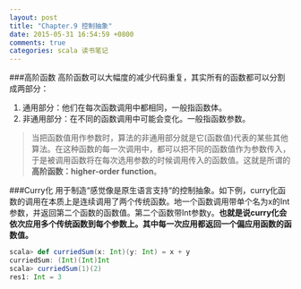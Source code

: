 ```yaml
---
layout: post
title: "Chapter.9 控制抽象"
date: 2015-05-31 16:54:59 +0800
comments: true
categories: scala 读书笔记
---
```


###高阶函数
高阶函数可以大幅度的减少代码重复，其实所有的函数都可以分割成两部分：

1. 通用部分：他们在每次函数调用中都相同，一般指函数体。
2. 非通用部分：在不同的函数调用中可能会变化。一般指函数参数。

> 当把函数值用作参数时，算法的非通用部分就是它(函数值)代表的某些其他算法。在这种函数的每一次调用中，都可以把不同的函数值作为参数传入，于是被调用函数将在每次选用参数的时候调用传入的函数值。这就是所谓的**高阶函数：higher-order function**。

###Curry化
用于制造“感觉像是原生语言支持“的控制抽象。如下例，curry化函数的调用在本质上是连续调用了两个传统函数。地一个函数调用带单个名为x的Int参数，并返回第二个函数的函数值。第二个函数带Int参数y。**也就是说curry化会依次应用多个传统函数到每个参数上。其中每一次应用都返回一个偏应用函数的函数值。**


```scala
scala> def curriedSum(x: Int)(y: Int) = x + y
curriedSum: (Int)(Int)Int
scala> curriedSum(1)(2)
res1: Int = 3
```



